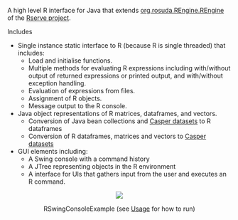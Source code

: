 A high level R interface for Java that extends [org.rosuda.REngine.REngine](http://www.rforge.net/org/docs/org/rosuda/REngine/REngine.html) of the [Rserve project](http://www.rforge.net/Rserve/).

Includes

  * Single instance static interface to R (because R is single threaded) that includes:
    * Load and initialise functions.
    * Multiple methods for evaluating R expressions including with/without output of returned expressions or printed output, and with/without exception handling.
    * Evaluation of expressions from files.
    * Assignment of R objects.
    * Message output to the R console.
  * Java object representations of R matrices, dataframes, and vectors.
    * Conversion of Java bean collections and [Casper datasets](http://code.google.com/p/casperdatasets/) to R dataframes
    * Conversion of R dataframes, matrices and vectors to [Casper datasets](http://code.google.com/p/casperdatasets/)
  * GUI elements including:
    * A Swing console with a command history
    * A JTree representing objects in the R environment
    * A interface for UIs that gathers input from the user and executes an R command.

<p align='center'><img src='http://romanface.googlecode.com/svn/wiki/screenshots/RSwingConsoleExample.png' /></p>

<p align='center'>RSwingConsoleExample (see <a href='Usage.md'>Usage</a> for how to run)</p>
